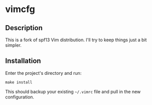 # vimcfg

## Description

This is a fork of spf13 Vim distribution. I'll try to keep things just a bit simpler.

## Installation

Enter the project's directory and run:

	make install

This should backup your existing `~/.vimrc` file and pull in the new configuration.
